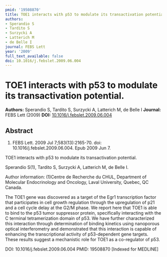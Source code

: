 ```yaml
---
pmid: '19508870'
title: TOE1 interacts with p53 to modulate its transactivation potential.
authors:
- Sperandio S
- Tardito S
- Surzycki A
- Latterich M
- de Belle I
journal: FEBS Lett
year: '2009'
full_text_available: false
doi: 10.1016/j.febslet.2009.06.004
---
```


# TOE1 interacts with p53 to modulate its transactivation potential.
**Authors:** Sperandio S, Tardito S, Surzycki A, Latterich M, de Belle I
**Journal:** FEBS Lett (2009)
**DOI:** [10.1016/j.febslet.2009.06.004](https://doi.org/10.1016/j.febslet.2009.06.004)

## Abstract

1. FEBS Lett. 2009 Jul 7;583(13):2165-70. doi: 10.1016/j.febslet.2009.06.004.
Epub  2009 Jun 7.

TOE1 interacts with p53 to modulate its transactivation potential.

Sperandio S(1), Tardito S, Surzycki A, Latterich M, de Belle I.

Author information:
(1)Centre de Recherche du CHUL, Department of Molecular Endocrinology and 
Oncology, Laval University, Quebec, QC Canada.

The TOE1 gene was discovered as a target of the Egr1 transcription factor that 
participates in cell growth regulation through the upregulation of p21 and a 
cell cycle delay at the G2/M phase. We report here that TOE1 is able to bind to 
the p53 tumor suppressor protein, specifically interacting with the C terminal 
tetramerization domain of p53. We have further characterized this interaction 
through determination of binding kinetics using nanoporous optical 
interferometry and demonstrated that this interaction is capable of enhancing 
the transcriptional activity of p53-dependent gene targets. These results 
suggest a mechanistic role for TOE1 as a co-regulator of p53.

DOI: 10.1016/j.febslet.2009.06.004
PMID: 19508870 [Indexed for MEDLINE]

